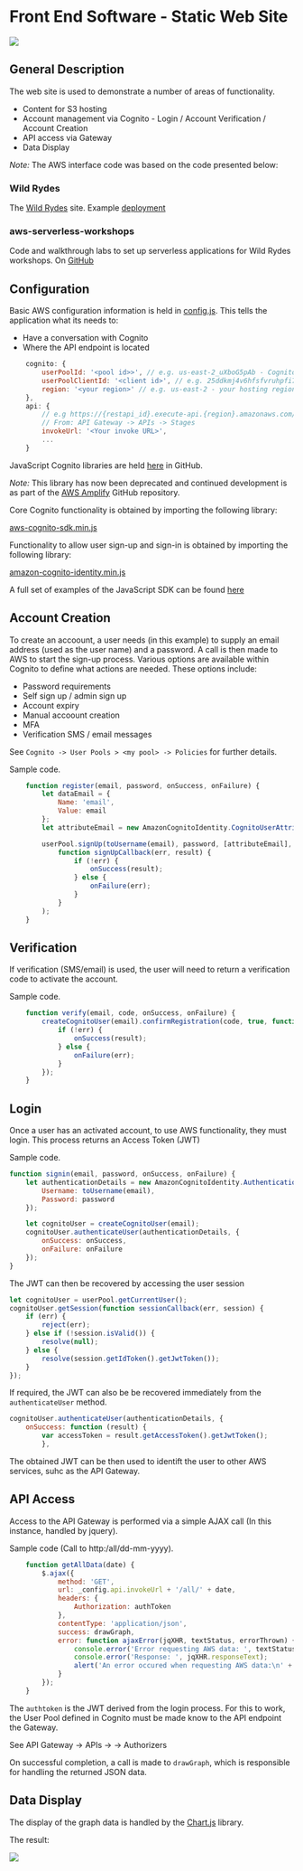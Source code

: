 # Front End Software - Static Web Site

<img src="../images/iot.png">

## General Description

The web site is used to demonstrate a number of areas of functionality.

* Content for S3 hosting
* Account management via Cognito - Login / Account Verification / Account Creation
* API access via Gateway
* Data Display

*Note:* The AWS interface code was based on the code presented below:

### Wild Rydes 

The [Wild Rydes](http://wildrydes.com) site. Example [deployment](https://medium.com/employbl/tutorial-for-building-a-web-application-with-amazon-s3-lambda-dynamodb-and-api-gateway-6d3ddf77f15a)

### aws-serverless-workshops

Code and walkthrough labs to set up serverless applications for Wild Rydes workshops. On [GitHub](https://github.com/aws-samples/aws-serverless-workshops)

## Configuration

Basic AWS configuration information is held in [config.js](../website/js/config.js).  This tells the application what its needs to:

* Have a conversation with Cognito
* Where the API endpoint is located

```javascript
    cognito: {
        userPoolId: '<pool id>>', // e.g. us-east-2_uXboG5pAb - Cognito -> User Pools
        userPoolClientId: '<client id>', // e.g. 25ddkmj4v6hfsfvruhpfi7n4hv - Cognito -> User Pools -> App clients
        region: '<your region>' // e.g. us-east-2 - your hosting region
    },
    api: {
        // e.g https://{restapi_id}.execute-api.{region}.amazonaws.com/{stage_name}/
        // From: API Gateway -> APIs -> Stages
        invokeUrl: '<Your invoke URL>',
        ...
    }
```

JavaScript Cognito libraries are held [here](https://github.com/amazon-archives/amazon-cognito-identity-js) in GitHub.

*Note:* This library has now been deprecated and continued development is as part of the [AWS Amplify](https://github.com/aws-amplify/amplify-js/tree/master/packages/amazon-cognito-identity-js) GitHub repository.

Core Cognito functionality is obtained by importing the following library:

[aws-cognito-sdk.min.js](https://github.com/amazon-archives/amazon-cognito-identity-js/tree/master/dist)

Functionality to allow user sign-up and sign-in is obtained by importing the following library:

[amazon-cognito-identity.min.js](https://github.com/amazon-archives/amazon-cognito-identity-js/tree/master/dist)

A full set of examples of the JavaScript SDK can be found [here](https://docs.aws.amazon.com/cognito/latest/developerguide/using-amazon-cognito-user-identity-pools-javascript-examples.html)


## Account Creation

To create an accoount, a user needs (in this example) to supply an email address (used as the user name) and a password.  A call is then made to AWS
to start the sign-up process.  Various options are available within Cognito to define what actions are needed.  These options include:

* Password requirements
* Self sign up / admin sign up
* Account expiry 
* Manual accoount creation
* MFA
* Verification SMS / email messages

See `Cognito -> User Pools > <my pool> -> Policies` for further details.

Sample code.

```javascript
    function register(email, password, onSuccess, onFailure) {
        let dataEmail = {
            Name: 'email',
            Value: email
        };
        let attributeEmail = new AmazonCognitoIdentity.CognitoUserAttribute(dataEmail);

        userPool.signUp(toUsername(email), password, [attributeEmail], null,
            function signUpCallback(err, result) {
                if (!err) {
                    onSuccess(result);
                } else {
                    onFailure(err);
                }
            }
        );
    }
```

## Verification

If verification (SMS/email) is used, the user will need to return a verification code to activate the account.

Sample code.

```javascript
    function verify(email, code, onSuccess, onFailure) {
        createCognitoUser(email).confirmRegistration(code, true, function confirmCallback(err, result) {
            if (!err) {
                onSuccess(result);
            } else {
                onFailure(err);
            }
        });
    }
```

## Login 

Once a user has an activated account, to use AWS functionality, they must login.  This process returns an Access Token (JWT)

Sample code.

```javascript
function signin(email, password, onSuccess, onFailure) {
    let authenticationDetails = new AmazonCognitoIdentity.AuthenticationDetails({
        Username: toUsername(email),
        Password: password
    });

    let cognitoUser = createCognitoUser(email);
    cognitoUser.authenticateUser(authenticationDetails, {
        onSuccess: onSuccess,
        onFailure: onFailure
    });
}
```
The JWT can then be recovered by accessing the user session
```javascript
let cognitoUser = userPool.getCurrentUser();
cognitoUser.getSession(function sessionCallback(err, session) {
    if (err) {
        reject(err);
    } else if (!session.isValid()) {
        resolve(null);
    } else {
        resolve(session.getIdToken().getJwtToken());
    }
});
```

If required, the JWT can also be be recovered immediately from the `authenticateUser` method.

```javascript
cognitoUser.authenticateUser(authenticationDetails, {
    onSuccess: function (result) {
        var accessToken = result.getAccessToken().getJwtToken();
        },
```

The obtained JWT can be then used to identift the user to other AWS services, suhc as the API Gateway.

## API Access

Access to the API Gateway is performed via a simple AJAX call (In this instance, handled by jquery).  

Sample code (Call to http:<endpoint>/all/dd-mm-yyyy).
```javascript
    function getAllData(date) {
        $.ajax({
            method: 'GET',
            url: _config.api.invokeUrl + '/all/' + date,
            headers: {
                Authorization: authToken
            },
            contentType: 'application/json',
            success: drawGraph,
            error: function ajaxError(jqXHR, textStatus, errorThrown) {
                console.error('Error requesting AWS data: ', textStatus, ', Details: ', errorThrown);
                console.error('Response: ', jqXHR.responseText);
                alert('An error occured when requesting AWS data:\n' + jqXHR.responseText);
            }
        });
    }
```
The `authtoken` is the JWT derived from the login process. For this to work, the User Pool defined in Cognito must be made know to the API endpoint the Gateway.
 
See API Gateway -> APIs -> <your api> -> Authorizers 

On successful completion, a call is made to `drawGraph`, which is responsible for handling the returned JSON data.  

## Data Display

The display of the graph data is handled by the [Chart.js](https://www.chartjs.org/) library. 

The result:

<img src="../images/graph.png">
